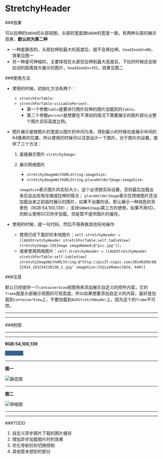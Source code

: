 # StretchyHeader



###效果

可以拉伸的table的头部视图，头部的宽度跟table的宽度一致，有两种头部的展示效果，**默认的为第二种**

- 一种是静态的，头部拉伸到最大的高度后，就不会再拉伸，`headZoomIn=NO`，效果见图一
- 另一种是可伸缩的，主要体现在头部在拉伸到最大高度后，下拉的时候还会按拉动的距离放大展示的图片，`headZoomIn=YES`，效果见图二

###使用方法

- 使用的时候，初始化方法有两个：
	- `stretchForTable:`
	- `stretchForTable:visiablePercent:`
		- 第一个参数`table`是要进行图片拉伸的图片加载到的`table`，
		- 第二个参数`percent`是想要在不滑动的情况下需要展示的图片部分占整个图片实际高度比例。

- 图片展示是按图片的宽度以图片的中间为准，滑到最小的时候也是展示中间的64像素的位置，所以使用的时候可以注意设计一下图片。对于图片的设置，提供了三个方法：
	1. 直接展示图片
		`stretchyImage:`
	1. 展示网络图片
		- `stretchyImageWithURLString:imageSize:`
		- `stretchyImageWithURLString:placeHolderImage:imageSize:`
		
		`imageSize`表示图片的实际大小，这个必须按实际设置，否则最后加载出来后会出现有压缩或拉伸的情况；
        `placeHolderImage`表示在网络图片还没加载出来之前临时展示的图片，如果不设置的话，默认展示一种纯色的背景色（RGB:54,100,139）；
        支持`SDWebImage`第三方的使用，如果不用SD，则默认使用GCD异步加载，但是暂不提供图片的缓存。
        
- 使用的时候，就一句代码，然后不用再做其他任何操作:
	- 使用已经下载好的本地图片：`self.stretchyHeader = [[AUUStretchyHeader stretchForTable:self.tableView] stretchyImage:[UIImage imageNamed:@"pic.jpg"]];`
	- 或者使用网络图片：`self.stretchyHeader = [[AUUStretchyHeader stretchForTable:self.tableView] stretchyImageWithURLString:@"http://pic37.nipic.com/20140209/8821914_163234218136_2.jpg" imageSize:CGSizeMake(1024, 640)]`

###注意

默认已经提供一个`containerView`视图用来添加展示自定义的控件内容，它的`frame`就是头部展示视图的可视高度。所以如果想要添加自定义的内容，最好是加载到`containerView`上，不要加载到`AUUStretchHeader`上，因为这个的`frame`不可控。


----

----


###附图

----

----

**RGB:54,100,139**

![color](color.png)

------

**图一**


![静态图](stretch-static.gif)

----

**图二**


![伸缩图](stretch-scale.gif)


-----

-----


###TODO

1. 自定义异步图片下载的图片缓存
2. 增加异步加载图片时的效果
3. 优化导航栏的切换控制
4. 其他暂未想到的部分